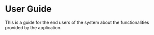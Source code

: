 # User Guide

This is a guide for the end users of the system about the functionalities provided by the application.
